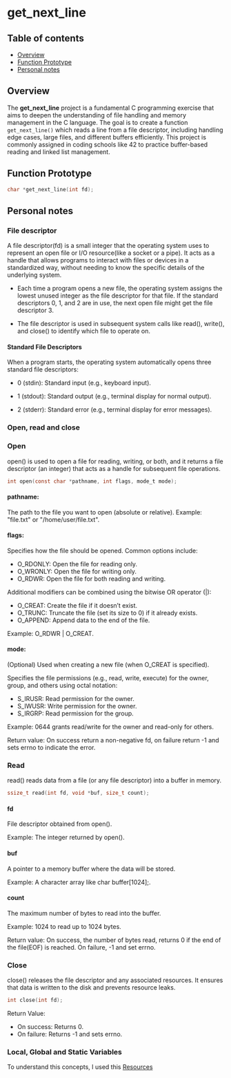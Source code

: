 # get_next_line

## Table of contents

- [Overview](#overview)
- [Function Prototype](#function-prototype)
- [Personal notes](#personal-notes)

## Overview

The **get_next_line** project is a fundamental C programming exercise that aims to deepen the understanding of file handling and memory management in the C language. The goal is to create a function `get_next_line()` which reads a line from a file descriptor, including handling edge cases, large files, and different buffers efficiently. This project is commonly assigned in coding schools like 42 to practice buffer-based reading and linked list management.

## Function Prototype

```c
char *get_next_line(int fd);
```

## Personal notes

### File descriptor

A file descriptor(fd) is a small integer that the operating system uses to represent an open file or I/O resource(like a socket or a pipe). It acts as a handle that allows programs to interact with files or devices in a standardized way, without needing to know the specific details of the underlying system.

- Each time a program opens a new file, the operating system assigns the lowest unused integer as the file descriptor for that file. If the standard descriptors 0, 1, and 2 are in use, the next open file might get the file descriptor 3.

- The file descriptor is used in subsequent system calls like read(), write(), and close() to identify which file to operate on.

#### Standard File Descriptors

When a program starts, the operating system automatically opens three standard file descriptors:

- 0 (stdin): Standard input (e.g., keyboard input).

- 1 (stdout): Standard output (e.g., terminal display for normal output).

- 2 (stderr): Standard error (e.g., terminal display for error messages).

### Open, read and close

### Open

open() is used to open a file for reading, writing, or both, and it returns a file descriptor (an integer) that acts as a handle for subsequent file operations.

```c
int open(const char *pathname, int flags, mode_t mode);
```

#### pathname:

The path to the file you want to open (absolute or relative).
Example: "file.txt" or "/home/user/file.txt".

#### flags:

Specifies how the file should be opened. Common options include:

- O_RDONLY: Open the file for reading only.
- O_WRONLY: Open the file for writing only.
- O_RDWR: Open the file for both reading and writing.

Additional modifiers can be combined using the bitwise OR operator (|):

- O_CREAT: Create the file if it doesn’t exist.
- O_TRUNC: Truncate the file (set its size to 0) if it already exists.
- O_APPEND: Append data to the end of the file.

Example: O_RDWR | O_CREAT.

#### mode:

(Optional) Used when creating a new file (when O_CREAT is specified).

Specifies the file permissions (e.g., read, write, execute) for the owner, group, and others using octal notation:

- S_IRUSR: Read permission for the owner.
- S_IWUSR: Write permission for the owner.
- S_IRGRP: Read permission for the group.

Example: 0644 grants read/write for the owner and read-only for others.

Return value: On success return a non-negative fd, on failure return -1 and sets errno to indicate the error.

### Read

read() reads data from a file (or any file descriptor) into a buffer in memory.

```c
ssize_t read(int fd, void *buf, size_t count);
```

#### fd

File descriptor obtained from open().

Example: The integer returned by open().

#### buf

A pointer to a memory buffer where the data will be stored.

Example: A character array like char buffer[1024];.

#### count

The maximum number of bytes to read into the buffer.

Example: 1024 to read up to 1024 bytes.

Return value: On success, the number of bytes read, returns 0 if the end of the file(EOF) is reached. On failure, -1 and set errno.

### Close

close() releases the file descriptor and any associated resources. It ensures that data is written to the disk and prevents resource leaks.

```c
int close(int fd);
```

Return Value:

- On success: Returns 0.
- On failure: Returns -1 and sets errno.

### Local, Global and Static Variables

To understand this concepts, I used this [Resources](https://www.codequoi.com/en/local-global-static-variables-in-c/#static-variables)
